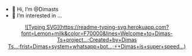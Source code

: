 - 👋 Hi, I’m @Dimasts
- 👀 I’m interested in ...



<div align="center">


[![Typing SVG](https://readme-typing-svg.herokuapp.com?font=Lemon+milk&color=F70000&lines=Welcome+to+Dimas-Ts+project...;Created+by+Dimas Ts...;frist+Dimas+system+whatsapp+bot...;⚡+Dimas+is+super+speed...)](https://github.com/Dimasts)
